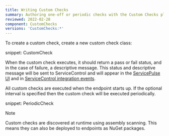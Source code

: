 ```yaml
---
title: Writing Custom Checks
summary: Authoring one-off or periodic checks with the Custom Checks plugin
reviewed: 2022-02-28
component: CustomChecks
versions: 'CustomChecks:*'
---
```


To create a custom check, create a new custom check class:

snippet: CustomCheck

When the custom check executes, it should return a pass or fail status, and in the case of failure, a descriptive message. This status and descriptive message will be sent to ServiceControl and will appear in the [ServicePulse UI](in-servicepulse.md) and in [ServiceControl integration events](notification-events.md).

All custom checks are executed when the endpoint starts up. If the optional interval is specified then the custom check will be executed periodically.

snippet: PeriodicCheck

> [!NOTE]
> Custom checks are discovered at runtime using assembly scanning. This means they can also be deployed to endpoints as NuGet packages.
